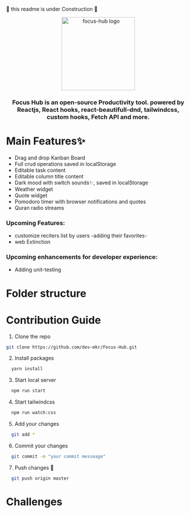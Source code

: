 
 🚧 this readme is under Construction 🚧
  <p align="center">
  <a href="https://focus-hub.netlify.app" target="_blank">
    <img alt="focus-hub logo" height="200"  src="https://user-images.githubusercontent.com/101500659/184385526-24316c1e-0c48-41a7-aa9c-81216f256da7.png"/>
  </a>
  
<h3 align="center"> Focus Hub is an open‑source Productivity tool. powered by Reactjs, React hooks, react-beautifull-dnd, tailwindcss, custom hooks, Fetch API and more.</h3> 


# Main Features✨
* Drag and drop Kanban Board
* Full crud operations saved in localStorage
* Editable task content
* Editable column title content
* Dark mood with switch sounds✨, saved in localStorage
* Weather widget
* Quote widget  
* Pomodoro timer with browser notifications and quotes
* Quran radio streams 

### Upcoming Features:
* customize reciters list by users -adding their favorites-
* web Extinction 
### Upcoming enhancements for developer experience:
* Adding unit-testing
 # Folder structure
 # Contribution Guide
 1. Clone the repo
 ```sh
 git clone https://github.com/dev-mkr/Focus-Hub.git
 ```
2. Install packages
 ```sh
   yarn install
   ```
3. Start local server
 ```sh
   npm run start 
   ```
4. Start tailwindcss 
 ```sh
   npm run watch:css
   ```
5. Add your changes
 ```sh
   git add *
   ```
6. Commit your changes 
 ```sh
   git commit -m "your commit messeage"
   ```
7. Push changes 🚀
 ```sh
   git push origin master
   ```
# Challenges
